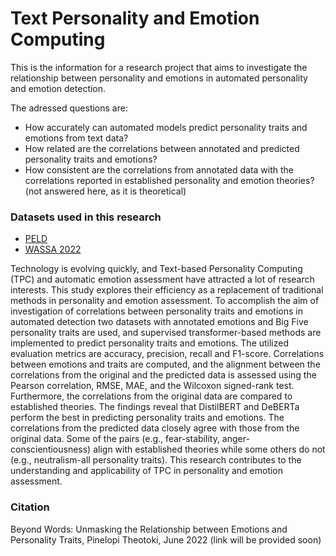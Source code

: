 # Text Personality and Emotion Computing

This is the information for a research project that aims to investigate the relationship between personality and emotions in automated personality and emotion detection.

The adressed questions are:
- How accurately can automated models predict personality traits and emotions from text data?
- How related are the correlations between annotated and predicted personality traits and emotions?
- How consistent are the correlations from annotated data with the correlations reported in established personality and emotion theories? (not answered here, as it is theoretical)



### Datasets used in this research
- [PELD](https://github.com/preke/PELD)
- [WASSA 2022](https://codalab.lisn.upsaclay.fr/competitions/834#learn_the_details-datasets)

Technology is evolving quickly, and Text-based Personality Computing (TPC) and automatic emotion assessment have attracted a lot of research interests. This study explores their efficiency as a replacement of traditional methods in personality and emotion assessment. To accomplish the aim of investigation of correlations between personality traits and emotions in automated detection two datasets with annotated emotions and Big Five personality traits are used, and supervised transformer-based methods are implemented to predict personality traits and emotions. The utilized evaluation metrics are accuracy, precision, recall and F1-score. Correlations between emotions and traits are computed, and the alignment between the correlations from the original and the predicted data is assessed using the Pearson correlation, RMSE, MAE, and the Wilcoxon signed-rank test. Furthermore, the correlations from the original data are compared to established theories. The findings reveal that DistilBERT and DeBERTa perform the best in predicting personality traits and emotions. The correlations from the predicted data closely agree with those from the original data. Some of the pairs (e.g., fear-stability, anger-conscientiousness) align with established theories while some others do not (e.g., neutralism-all personality traits). This research contributes to the understanding and applicability of TPC in personality and emotion assessment.

### Citation
Beyond Words: Unmasking the Relationship between Emotions and Personality Traits, Pinelopi Theotoki,  June 2022 (link will be provided soon)
